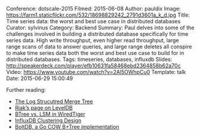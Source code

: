 Conference: dotscale-2015
Filmed: 2015-06-08
Author: pauldix
Image: https://farm1.staticflickr.com/532/18698829242_2791d3601a_k_d.jpg
Title: Time series data: the worst and best use case in distributed databases
Curator: sylvinus
Category: Backend
Summary: Paul delves into some of the challenges involved in building a distributed database specifically for time series data. High write throughput, even higher read throughput, large range scans of data to answer queries, and large range deletes all conspire to make time series data both the worst and best use case to build for in distributed databases.
Tags: timeseries, databases, influxdb
Slides: http://speakerdeck.com/player/efb10631fa58468ebd2364858b62a70c
Video: https://www.youtube.com/watch?v=2Al5OWhpCu0
Template: talk
Date: 2015-06-29 15:00:49

Further reading:

 - [The Log Strucutred Merge Tree](http://bjturesearch.googlecode.com/svn/trunk/The%20Log-Structured%20Merge-Tree%20(LSM-Tree).pdf)
 - [Riak’s page on LevelDB](http://docs.basho.com/riak/latest/ops/advanced/backends/leveldb/)
 - [BTree vs. LSM in WiredTiger](https://github.com/wiredtiger/wiredtiger/wiki/Btree-vs-LSM)
 - [InfluxDB Clustering Design](https://influxdb.com/blog/2015/06/03/InfluxDB_clustering_design.html)
 - [BoltDB, a Go COW B+Tree implementation](https://github.com/boltdb/bolt)
